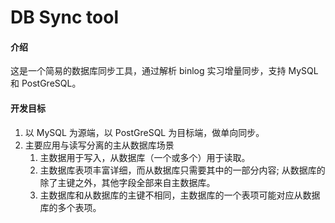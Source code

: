 # DB Sync tool

#### 介绍
这是一个简易的数据库同步工具，通过解析 binlog 实习增量同步，支持 MySQL 和 PostGreSQL。

#### 开发目标
1. 以 MySQL 为源端，以 PostGreSQL 为目标端，做单向同步。
2. 主要应用与读写分离的主从数据库场景
	1. 主数据用于写入，从数据库（一个或多个）用于读取。
	2. 主数据库表项丰富详细，而从数据库只需要其中的一部分内容; 从数据库的除了主键之外，其他字段全部来自主数据库。
	3. 主数据库和从数据库的主键不相同，主数据库的一个表项可能对应从数据库的多个表项。

